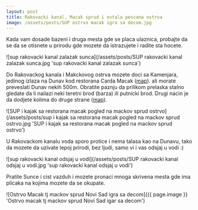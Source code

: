 ```yaml
---
layout: post
title: Rakovacki kanal, Macak sprud i ostala pescana ostrva
image: /assets/posts/SUP ostrvo macak igra sa decom.jpg
---
```


Kada vam dosade bazeni i druga mesta gde se placa ulaznica, probajte da se
da se otisnete u prirodu gde mozete da istrazujete i radite sta hocete.

![sup rakovacki kanal zalazak sunca](/assets/posts/SUP rakovacki kanal zalazak sunca.jpg 'sup rakovacki kanal zalazak sunca')

Do Rakovackog kanala i Makckovog ostrva mozete doci sa Kamenjara, jedinog izlaza na Dunav kod restorana  Carda Macak ([map](https://www.google.com/maps/place/Чарда+Мачак/@45.2254364,19.8063578,15z/data=!4m5!3m4!1s0x0:0xbc35905ca940d5f7!8m2!3d45.2258019!4d19.8003513)).
ali morate preveslati Dunav nekih 500m. Obratite paznju da prilikom prelaska stalno
gledate da li nailazi neki teretni brod (barza) ili putnicki brod. Drugi nacin
je da dodjete kolima do druge strane
([map](https://www.google.com/maps/place/Čarda+dunavski+biser/@45.2184462,19.8004516,17z/data=!4m5!3m4!1s0x475b0f5caec52a19:0x938c096d0ec77680!8m2!3d45.2176984!4d19.8069294)).

![SUP i kajak sa restorana macak pogled na mackov sprud ostrvo](/assets/posts/sup i kajak sa restorana macak pogled na mackov sprud ostrvo.jpg 'SUP i kajak sa restorana macak pogled na mackov sprud ostrvo')

U Rakovackom kanalu voda sporo protice i nema talasa kao na Dunavu, tako da
mozete da uzivate lepoj prirodi, bez ljudi, samo vi i vas odsjaj u vodi :)

![sup rakovacki kanal odsjaj u vodi](/assets/posts/SUP rakovacki kanal odsjaj u vodi.jpg 'sup rakovacki kanal odsjaj u vodi')

Pratite Sunce i cist vazduh i mozete pronaci mnoga skrivena mesta gde ima
plicaka na kojima mozete da se okupate.


![Ostrvo Macak tj mackov sprud Novi Sad igra sa decom]({{ page.image }} 'Ostrvo macak tj mackov sprud Novi Sad igar sa decom')
